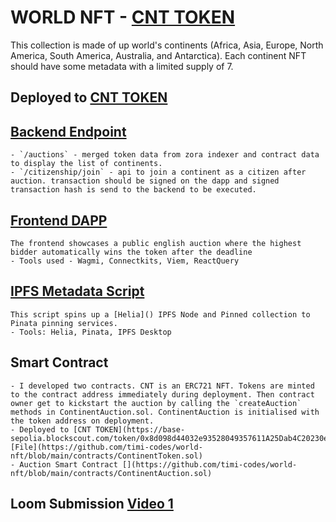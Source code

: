 # WORLD NFT - [CNT TOKEN](https://base-sepolia.blockscout.com/token/0x8d098d44032e93528049357611A25Dab4C20230e)
This collection is made of up world's continents (Africa, Asia, Europe, North America, South America, Australia, and Antarctica). Each continent NFT should have some metadata with a limited supply of 7.

## Deployed to [CNT TOKEN](https://base-sepolia.blockscout.com/token/0x8d098d44032e93528049357611A25Dab4C20230e)

## [Backend Endpoint](https://world-token-05ceac17e8ac.herokuapp.com)
    - `/auctions` - merged token data from zora indexer and contract data to display the list of continents.
    - `/citizenship/join` - api to join a continent as a citizen after auction. transaction should be signed on the dapp and signed transaction hash is send to the backend to be executed.

## [Frontend DAPP](https://world-q67k4f32u-payscout.vercel.app/)
    The frontend showcases a public english auction where the highest bidder automatically wins the token after the deadline  
    - Tools used - Wagmi, Connectkits, Viem, ReactQuery

## [IPFS Metadata Script](https://github.com/timi-codes/world-nft/blob/main/scripts/deploy_metadata.mjs)
    This script spins up a [Helia]() IPFS Node and Pinned collection to Pinata pinning services.
    - Tools: Helia, Pinata, IPFS Desktop

## Smart Contract
    - I developed two contracts. CNT is an ERC721 NFT. Tokens are minted to the contract address immediately during deployment. Then contract owner get to kickstart the auction by calling the `createAuction` methods in ContinentAuction.sol. ContinentAuction is initialised with the token address on deployment.
    - Deployed to [CNT TOKEN](https://base-sepolia.blockscout.com/token/0x8d098d44032e93528049357611A25Dab4C20230e) [File](https://github.com/timi-codes/world-nft/blob/main/contracts/ContinentToken.sol)
    - Auction Smart Contract [](https://github.com/timi-codes/world-nft/blob/main/contracts/ContinentAuction.sol)



## Loom Submission [Video 1](loom.com)
